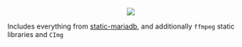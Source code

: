 <p align="center">
	<a href="https://hub.docker.com/repository/docker/notcompsky/docker_amd64-static-mariadb-ffmpeg/tags"><img src="https://img.shields.io/docker/image-size/notcompsky/docker_amd64-static-mariadb-ffmpeg?label=Docker%20image"/></a>
</p>

Includes everything from [static-mariadb](https://github.com/NotCompsky/docker_amd64-static-mariadb), and additionally `ffmpeg` static libraries and `CImg`
